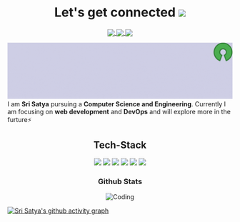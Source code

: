 <h1 align="center">Let's get connected <a target="_blank">
  <img src="https://c.tenor.com/Ud8Px21wDcYAAAAj/thisisfinland-finland.gif" height="32px" style="max-width:100%;">
  </a></h1>
<div align="center">
<p align="center"> 
<a href="https://twitter.com/SriSatya_tp">
  <img align="center" width="26px" src="https://cdn.jsdelivr.net/npm/simple-icons@v3/icons/twitter.svg" />
</a>
<a href="mailto:srisatya1187@yahoo.com">
  <img align="center" width="26px" src="https://cdn.jsdelivr.net/npm/simple-icons@v3/icons/gmail.svg" />
</a>
<a href="https://dev.to/srisatya">
  <img align="center" width="26px" src="https://cdn.jsdelivr.net/npm/simple-icons@3.13.0/icons/dev-dot-to.svg" />
</a>
</p>
</div>
<img src="Banner.gif">
I am <strong>Sri Satya</strong> pursuing a <strong>Computer Science and Engineering</strong>. Currently I am focusing on <strong>web development</strong> and <strong>DevOps</strong> and will explore more in the furture⚡
<h2 align="center">Tech-Stack</h2>
<p align="center"> 
<img src="https://img.icons8.com/color/48/000000/c-programming.png"/>
<img src="https://img.icons8.com/color/48/000000/c-plus-plus-logo.png"/>
<img src="https://img.icons8.com/color/48/000000/java-coffee-cup-logo--v1.png"/>
<img src="https://img.icons8.com/color/48/000000/html-5--v1.png"/>
<img src="https://img.icons8.com/color/48/000000/css3.png"/>
<img src="https://img.icons8.com/color/48/000000/javascript--v1.png"/>
</p>
<h3 align="center">Github Stats</h3>
 <div align="center">
 <img src="https://cdn.dribbble.com/users/2646423/screenshots/5507196/computer.gif" alt="Coding" width="350">
</div> 


[![Sri Satya's github activity graph](https://activity-graph.herokuapp.com/graph?username=SriSatyaT&theme=nord)](https://git.io/kaiwalyakoparkar)
